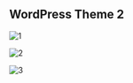 ## WordPress Theme 2

![1](https://user-images.githubusercontent.com/46419188/98859322-01d7bc80-2488-11eb-972f-eee48669f2a6.png)






![2](https://user-images.githubusercontent.com/46419188/98859314-000df900-2488-11eb-8d83-8ee9d6ca3b70.png)






![3](https://user-images.githubusercontent.com/46419188/98859321-01d7bc80-2488-11eb-9715-bdbf8604a42a.png)

